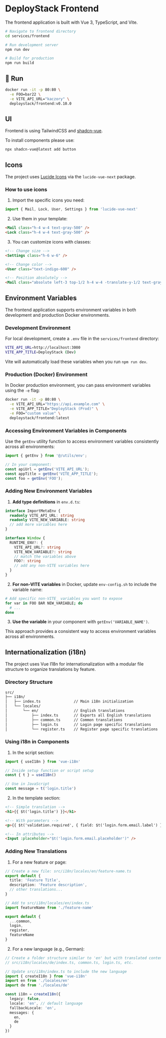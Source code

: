 # DeployStack Frontend

The frontend application is built with Vue 3, TypeScript, and Vite.

```bash
# Navigate to frontend directory
cd services/frontend

# Run development server
npm run dev

# Build for production
npm run build
```

## 🚀 Run

```bash
docker run -it -p 80:80 \
  -e FOO=bar22 \
  -e VITE_API_URL="kaczory" \
  deploystack/frontend:v0.10.0
```

## UI

Frontend is using TailwindCSS and [shadcn-vue](https://www.shadcn-vue.com/).

To install components please use:

```bash
npx shadcn-vue@latest add button
```

## Icons

The project uses [Lucide Icons](https://lucide.dev/) via the `lucide-vue-next` package.

### How to use icons

1. Import the specific icons you need:

```typescript
import { Mail, Lock, User, Settings } from 'lucide-vue-next'
```

2. Use them in your template:

```html
<Mail class="h-4 w-4 text-gray-500" />
<Lock class="h-4 w-4 text-gray-500" />
```

3. You can customize icons with classes:

```html
<!-- Change size -->
<Settings class="h-6 w-6" />

<!-- Change color -->
<User class="text-indigo-600" />

<!-- Position absolutely -->
<Mail class="absolute left-3 top-1/2 h-4 w-4 -translate-y-1/2 text-gray-500" />
```

## Environment Variables

The frontend application supports environment variables in both development and production Docker environments.

### Development Environment

For local development, create a `.env` file in the `services/frontend` directory:

```bash
VITE_API_URL=http://localhost:3000
VITE_APP_TITLE=DeployStack (Dev)
```

Vite will automatically load these variables when you run `npm run dev`.

### Production (Docker) Environment

In Docker production environment, you can pass environment variables using the `-e` flag:

```bash
docker run -it -p 80:80 \
  -e VITE_API_URL="https://api.example.com" \
  -e VITE_APP_TITLE="DeployStack (Prod)" \
  -e FOO="custom value" \
  deploystack/frontend:latest
```

### Accessing Environment Variables in Components

Use the `getEnv` utility function to access environment variables consistently across all environments:

```typescript
import { getEnv } from '@/utils/env';

// In your component:
const apiUrl = getEnv('VITE_API_URL');
const appTitle = getEnv('VITE_APP_TITLE');
const foo = getEnv('FOO');
```

### Adding New Environment Variables

1. **Add type definitions** in `env.d.ts`:

```typescript
interface ImportMetaEnv {
  readonly VITE_API_URL: string
  readonly VITE_NEW_VARIABLE: string
  // add more variables here
}

interface Window {
  RUNTIME_ENV?: {
    VITE_API_URL?: string
    VITE_NEW_VARIABLE?: string
    // match the variables above
    FOO?: string
    // add any non-VITE variables here
  }
}
```

2. **For non-VITE variables** in Docker, update `env-config.sh` to include the variable name:

```bash
# Add specific non-VITE_ variables you want to expose
for var in FOO BAR NEW_VARIABLE; do
  # ...
done
```

3. **Use the variable** in your component with `getEnv('VARIABLE_NAME')`.

This approach provides a consistent way to access environment variables across all environments.

## Internationalization (i18n)

The project uses Vue I18n for internationalization with a modular file structure to organize translations by feature.

### Directory Structure

```bash
src/
├── i18n/
│   ├── index.ts               // Main i18n initialization
│   └── locales/
│       └── en/                // English translations
│           ├── index.ts       // Exports all English translations
│           ├── common.ts      // Common translations
│           ├── login.ts       // Login page specific translations
│           └── register.ts    // Register page specific translations
```

### Using i18n in Components

1. In the script section:

```typescript
import { useI18n } from 'vue-i18n'

// Inside setup function or script setup
const { t } = useI18n()

// Use in JavaScript
const message = t('login.title')
```

2. In the template section:

```html
<!-- Simple translation -->
<h1>{{ $t('login.title') }}</h1>

<!-- With parameters -->
<p>{{ $t('validation.required', { field: $t('login.form.email.label') }) }}</p>

<!-- In attributes -->
<Input :placeholder="$t('login.form.email.placeholder')" />
```

### Adding New Translations

1. For a new feature or page:

```typescript
// Create a new file: src/i18n/locales/en/feature-name.ts
export default {
  title: 'Feature Title',
  description: 'Feature description',
  // other translations...
}

// Add to src/i18n/locales/en/index.ts
import featureName from './feature-name'

export default {
  ...common,
  login,
  register,
  featureName
}
```

2. For a new language (e.g., German):

```typescript
// Create a folder structure similar to 'en' but with translated content
// src/i18n/locales/de/index.ts, common.ts, login.ts, etc.

// Update src/i18n/index.ts to include the new language
import { createI18n } from 'vue-i18n'
import en from './locales/en'
import de from './locales/de'

const i18n = createI18n({
  legacy: false,
  locale: 'en', // default language
  fallbackLocale: 'en',
  messages: {
    en,
    de
  }
})
```
